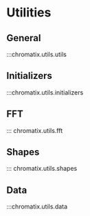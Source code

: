 # Utilities

## General
:::chromatix.utils.utils

## Initializers
:::chromatix.utils.initializers

## FFT
::: chromatix.utils.fft

## Shapes
::: chromatix.utils.shapes

## Data
:::chromatix.utils.data
